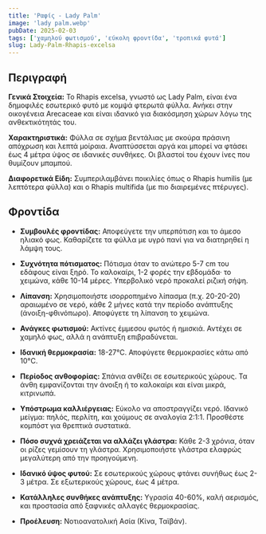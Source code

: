```yaml
---
title: 'Ραφίς - Lady Palm'
image: 'lady palm.webp'
pubDate: 2025-02-03
tags: ['χαμηλού φωτισμού', 'εύκολη φροντίδα', 'τροπικά φυτά']
slug: Lady-Palm-Rhapis-excelsa
---
```


**Περιγραφή**
----------------
**Γενικά Στοιχεία:** Το Rhapis excelsa, γνωστό ως Lady Palm, είναι ένα δημοφιλές εσωτερικό φυτό με κομψά φτερωτά φύλλα. Ανήκει στην οικογένεια Arecaceae και είναι ιδανικό για διακόσμηση χώρων λόγω της ανθεκτικότητάς του.

**Χαρακτηριστικά:** Φύλλα σε σχήμα βεντάλιας με σκούρα πράσινη απόχρωση και λεπτά μοίραια. Αναπτύσσεται αργά και μπορεί να φτάσει έως 4 μέτρα ύψος σε ιδανικές συνθήκες. Οι βλαστοί του έχουν ίνες που θυμίζουν μπαμπού.

**Διαφορετικά Είδη:** Συμπεριλαμβάνει ποικιλίες όπως ο Rhapis humilis (με λεπτότερα φύλλα) και ο Rhapis multifida (με πιο διαιρεμένες πτέρυγες).


**Φροντίδα**
--------------

* **Συμβουλές φροντίδας:** Αποφεύγετε την υπερπότιση και το άμεσο ηλιακό φως. Καθαρίζετε τα φύλλα με υγρό πανί για να διατηρηθεί η λάμψη τους.

* **Συχνότητα πότισματος:** Πότισμα όταν το ανώτερο 5-7 cm του εδάφους είναι ξηρό. Το καλοκαίρι, 1-2 φορές την εβδομάδα· το χειμώνα, κάθε 10-14 μέρες. Υπερβολικό νερό προκαλεί ριζική σήψη.

* **Λίπανση:** Χρησιμοποιήστε ισορροπημένο λίπασμα (π.χ. 20-20-20) αραιωμένο σε νερό, κάθε 2 μήνες κατά την περίοδο ανάπτυξης (άνοιξη-φθινόπωρο). Αποφύγετε τη λίπανση το χειμώνα.

* **Ανάγκες φωτισμού:** Ακτίνες έμμεσου φωτός ή ημισκιά. Αντέχει σε χαμηλό φως, αλλά η ανάπτυξη επιβραδύνεται.

* **Ιδανική θερμοκρασία:** 18-27°C. Αποφύγετε θερμοκρασίες κάτω από 10°C.

* **Περίοδος ανθοφορίας:** Σπάνια ανθίζει σε εσωτερικούς χώρους. Τα άνθη εμφανίζονται την άνοιξη ή το καλοκαίρι και είναι μικρά, κιτρινωπά.

* **Υπόστρωμα καλλιέργειας:** Εύκολο να αποστραγγίζει νερό. Ιδανικό μείγμα: πηλός, περλίτη, και χούμους σε αναλογία 2:1:1. Προσθέστε κομπόστ για θρεπτικά συστατικά.

* **Πόσο συχνά χρειάζεται να αλλάζει γλάστρα:** Κάθε 2-3 χρόνια, όταν οι ρίζες γεμίσουν τη γλάστρα. Χρησιμοποιήστε γλάστρα ελαφρώς μεγαλύτερη από την προηγούμενη.

* **Ιδανικό ύψος φυτού:** Σε εσωτερικούς χώρους φτάνει συνήθως έως 2-3 μέτρα. Σε εξωτερικούς χώρους, έως 4 μέτρα.

* **Κατάλληλες συνθήκες ανάπτυξης:** Υγρασία 40-60%, καλή αερισμός, και προστασία από ξαφνικές αλλαγές θερμοκρασίας.

* **Προέλευση:** Νοτιοανατολική Ασία (Κίνα, Ταϊβάν).
```